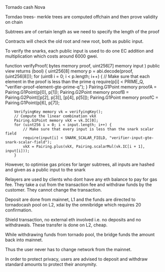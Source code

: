 Tornado cash Nova

Torndao trees- merkle trees are computed offchain and then prove validity on chain 

Subtrees are of certain length as we need to specify the length of the proof

Contracts will check the old root and new root, both as public input.

To verify the snarks, each public input is used to do one EC addition and multiplication which costs around 6000 gwei. 

   function verifyProof(
        bytes memory proof,
        uint256[7] memory input
    ) public view returns (bool) {
        uint256[8] memory p = abi.decode(proof, (uint256[8]));
        for (uint8 i = 0; i < p.length; i++) {
            // Make sure that each element in the proof is less than the prime q
            require(p[i] < PRIME_Q, "verifier-proof-element-gte-prime-q");
        }
        Pairing.G1Point memory proofA = Pairing.G1Point(p[0], p[1]);
        Pairing.G2Point memory proofB = Pairing.G2Point([p[2], p[3]], [p[4], p[5]]);
        Pairing.G1Point memory proofC = Pairing.G1Point(p[6], p[7]);

        VerifyingKey memory vk = verifyingKey();
        // Compute the linear combination vkX
        Pairing.G1Point memory vkX = vk.IC[0];
        for (uint256 i = 0; i < input.length; i++) {
            // Make sure that every input is less than the snark scalar field
            require(input[i] < SNARK_SCALAR_FIELD, "verifier-input-gte-snark-scalar-field");
            vkX = Pairing.plus(vkX, Pairing.scalarMul(vk.IC[i + 1], input[i]));
        }

However, to optimise gas prices for larger subtrees, all inputs are hashed and given as a public input to the snark

Relayers are used by clients who dont have any eth balance to pay for gas fee. They take a cut from the transaction fee and withdraw funds by the customer. They cannot change the transaction.

Deposit are done from mainnet, L1 and the funds are directed to tornadocash pool on L2, xdai by the omnibridge which requires 20 confirmation.

Shield transaction, no external eth involved i.e. no deposits and no withdrawals. These transfer is done on L2, cheap.

While withdrawing funds from tornado pool, the bridge funds the amount back into mainnet.

Thus the user never has to change network from the mainnet.

In order to protect privacy, users are advised to deposit and withdraw standard amounts to protect their anonymity.